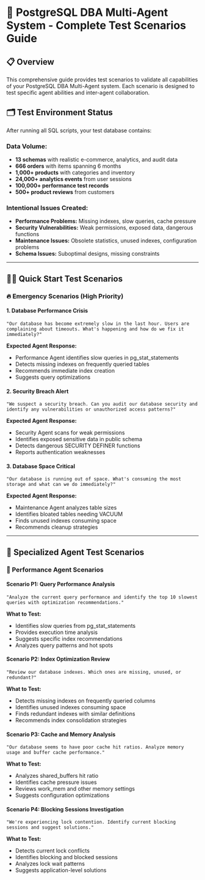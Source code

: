 # 🎯 PostgreSQL DBA Multi-Agent System - Complete Test Scenarios Guide

## 📋 Overview

This comprehensive guide provides test scenarios to validate all capabilities of your PostgreSQL DBA Multi-Agent system. Each scenario is designed to test specific agent abilities and inter-agent collaboration.

## 🗂️ Test Environment Status

After running all SQL scripts, your test database contains:

### **Data Volume:**
- **13 schemas** with realistic e-commerce, analytics, and audit data
- **666 orders** with items spanning 6 months
- **1,000+ products** with categories and inventory
- **24,000+ analytics events** from user sessions
- **100,000+ performance test records**
- **500+ product reviews** from customers

### **Intentional Issues Created:**
- **Performance Problems:** Missing indexes, slow queries, cache pressure
- **Security Vulnerabilities:** Weak permissions, exposed data, dangerous functions
- **Maintenance Issues:** Obsolete statistics, unused indexes, configuration problems
- **Schema Issues:** Suboptimal designs, missing constraints

---

## 🏃‍♂️ Quick Start Test Scenarios

### **🔥 Emergency Scenarios (High Priority)**

#### **1. Database Performance Crisis**
```
"Our database has become extremely slow in the last hour. Users are complaining about timeouts. What's happening and how do we fix it immediately?"
```
**Expected Agent Response:**
- Performance Agent identifies slow queries in pg_stat_statements
- Detects missing indexes on frequently queried tables
- Recommends immediate index creation
- Suggests query optimizations

#### **2. Security Breach Alert**
```
"We suspect a security breach. Can you audit our database security and identify any vulnerabilities or unauthorized access patterns?"
```
**Expected Agent Response:**
- Security Agent scans for weak permissions
- Identifies exposed sensitive data in public schema
- Detects dangerous SECURITY DEFINER functions
- Reports authentication weaknesses

#### **3. Database Space Critical**
```
"Our database is running out of space. What's consuming the most storage and what can we do immediately?"
```
**Expected Agent Response:**
- Maintenance Agent analyzes table sizes
- Identifies bloated tables needing VACUUM
- Finds unused indexes consuming space
- Recommends cleanup strategies

---

## 🎯 Specialized Agent Test Scenarios

### **🚀 Performance Agent Scenarios**

#### **Scenario P1: Query Performance Analysis**
```
"Analyze the current query performance and identify the top 10 slowest queries with optimization recommendations."
```
**What to Test:**
- Identifies slow queries from pg_stat_statements
- Provides execution time analysis
- Suggests specific index recommendations
- Analyzes query patterns and hot spots

#### **Scenario P2: Index Optimization Review**
```
"Review our database indexes. Which ones are missing, unused, or redundant?"
```
**What to Test:**
- Detects missing indexes on frequently queried columns
- Identifies unused indexes consuming space
- Finds redundant indexes with similar definitions
- Recommends index consolidation strategies

#### **Scenario P3: Cache and Memory Analysis**
```
"Our database seems to have poor cache hit ratios. Analyze memory usage and buffer cache performance."
```
**What to Test:**
- Analyzes shared_buffers hit ratio
- Identifies cache pressure issues
- Reviews work_mem and other memory settings
- Suggests configuration optimizations

#### **Scenario P4: Blocking Sessions Investigation**
```
"We're experiencing lock contention. Identify current blocking sessions and suggest solutions."
```
**What to Test:**
- Detects current lock conflicts
- Identifies blocking and blocked sessions
- Analyzes lock wait patterns
- Suggests application-level solutions

